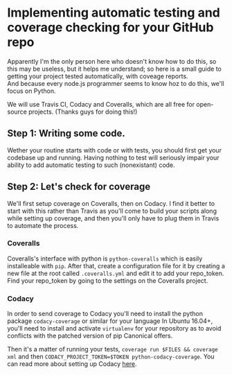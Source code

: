 # Implementing automatic testing and coverage checking for your GitHub repo

Apparently I'm the only person here who doesn't know how to do this, so this may be useless, but it helps me understand; so here is a small guide to getting your project tested automatically, with coveage reports.  
And because every node.js programmer seems to know hoz to do this, we'll focus on Python.

We will use Travis CI, Codacy and Coveralls, which are all free for open-source projects. (Thanks guys for doing this!)

## Step 1: Writing some code.

Wether your routine starts with code or with tests, you should first get your codebase up and running. Having nothing to test will seriously impair your ability to add automatic testing to such (nonexistant) code.

## Step 2: Let's check for coverage

We'll first setup coverage on Coveralls, then on Codacy. I find it better to start with this rather than Travis as you'll come to build your scripts along while setting up coverage, and then you'll only have to plug them in Travis to automate the process.

### Coveralls

Coveralls's interface with python is `python-coveralls` which is easily installeable with `pip`. After that, create a configuration file for it by creating a new file at the root called `.coveralls.yml` and edit it to add your repo\_token. Find your repo\_token by going to the settings on the Coveralls project.

### Codacy

In order to send coverage to Codacy you'll need to install the python package `codacy-coverage` or similar for your language In Ubuntu 16.04+, you'll need to install and activate `virtualenv` for your repository as to avoid conflicts with the patched version of pip Canonical offers.

Then it's a matter of running your tests, `coverage run $FILES && coverage xml` and then `CODACY_PROJECT_TOKEN=$TOKEN python-codacy-coverage`. You can read more about setting up Codacy [here](https://support.codacy.com/hc/en-us/articles/207993835-Add-coverage-to-your-repo).